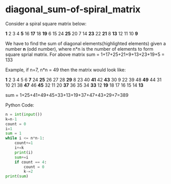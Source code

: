 # diagonal_sum-of-spiral_matrix
Consider a spiral square matrix below:

**1**  2  3  4   **5**
16 **17** 18 **19** 6
15 24 **25** 20  7
14 **23** 22 **21** 8
**13** 12 11 10 **9**

We have to find the sum of diagonal elements(highlighted elements) given a number **n** (odd number), where n*n is the number of elements to form square sprial matrix.
For above matrix sum = 1+17+25+21+9+13+23+19+5 = 133

Example, if n=7, n*n = 49 then the matrix would look like:

**1**  2  3  4  5  6  **7**
24 **25** 26 27 28 **29** 8
23 40 **41** 42 **43** 30 9
22 39 48 **49** 44 31 10
21 38 **47** 46 **45** 32 11
20 **37** 36 35 34 **33** 12
**19** 18 17 16 15 14 **13**

sum = 1+25+41+49+45+33+13+19+37+47+43+29+7=389

Python Code: 

```Python
n = int(input())
k=n-1
count = 0
i=1
sum = 1
while i <= n*n-1:
    count+=1
    i+=k
    print(i)
    sum+=i
    if count == 4:
        count = 0
        k-=2
print(sum)

